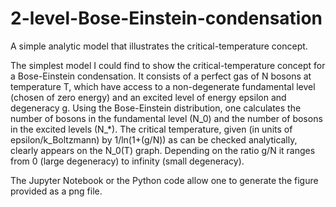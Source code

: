 # 2-level-Bose-Einstein-condensation
A simple analytic model that illustrates the critical-temperature concept.

The simplest model I could find to show the critical-temperature concept for a Bose-Einstein condensation. It consists of a perfect gas of N bosons at temperature T, which have access to a non-degenerate fundamental level (chosen of zero energy) and an excited level of energy epsilon and degeneracy g. Using the Bose-Einstein distribution, one calculates the number of bosons in the fundamental level (N_0) and the number of bosons in the excited levels (N_*). The critical temperature, given (in units of epsilon/k_Boltzmann) by 1/ln(1+(g/N)) as can be checked analytically, clearly appears on the N_0(T) graph. Depending on the ratio g/N it ranges from 0 (large degeneracy) to infinity (small degeneracy).

The Jupyter Notebook or the Python code allow one to generate the figure provided as a png file.
